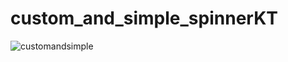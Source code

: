 # custom_and_simple_spinnerKT
![customandsimple](https://user-images.githubusercontent.com/59265591/133775840-24340c15-3bec-4310-9896-55ef57149499.png)
